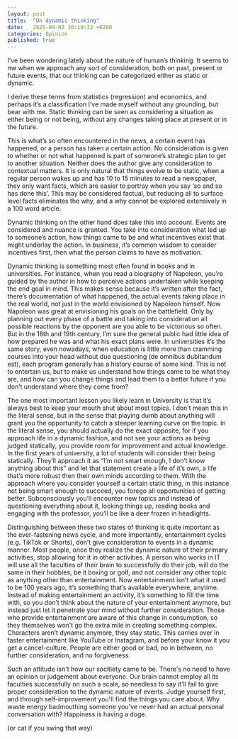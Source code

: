 ```yaml
---
layout: post
title:  "On dynamic thinking"
date:   2025-09-02 10:19:32 +0200
categories: Opinion
published: true
---
```

I’ve been wondering lately about the nature of human’s thinking. It seems to me when we approach any sort of consideration, both on past, present or future events, that our thinking can be categorized either as static or dynamic.

I derive these terms from statistics (regression) and economics, and perhaps it’s a classification I’ve made myself without any grounding, but bear with me. Static thinking can be seen as considering a situation as either being or not being, without any changes taking place at present or in the future. 

This is what’s so often encountered in the news, a certain event has happened, or a person has taken a certain action. No consideration is given to whether or not what happened is part of someone’s strategic plan to get to another situation. Neither does the author give any consideration to contextual matters. It is only natural that things evolve to be static, when a regular person wakes up and has 10 to 15 minutes to read a newspaper, they only want facts, which are easier to portray when you say ‘so and so has done this’. This may be considered factual, but reducing all to surface level facts eliminates the why, and a why cannot be explored extensively in a 100 word article.

Dynamic thinking on the other hand does take this into account. Events are considered and nuance is granted. You take into consideration what led up to someone’s action, how things came to be and what incentives exist that might underlay the action. In business, it’s common wisdom to consider incentives first, then what the person claims to have as motivation.

Dynamic thinking is something most often found in books and in universities. For instance, when you read a biography of Napoleon, you’re guided by the author in how to perceive actions undertaken while keeping the end goal in mind. This makes sense because it’s written after the fact, there’s documentation of what happened, the actual events taking place in the real world, not just in the world envisioned by Napoleon himself. Now Napoleon was great at envisioning his goals on the battlefield. Only by planning out every phase of a battle and taking into consideration all possible reactions by the opponent are you able to be victorious so often. But in the 18th and 19th century, I’m sure the general public had little idea of how prepared he was and what his exact plans were. In universities it’s the same story, even nowadays, when education is little more than cramming courses into your head without due questioning (de omnibus dubitandum est), each program generally has a history course of some kind. This is not to entertain us, but to make us understand how things came to be what they are, and how can you change things and lead them to a better future if you don’t understand where they come from? 

The one most important lesson you likely learn in University is that it’s always best to keep your mouth shut about most topics. I don’t mean this in the literal sense, but in the sense that playing dumb about anything will grant you the opportunity to catch a steeper learning curve on the topic. In the literal sense, you should actually do the exact opposite, for if you approach life in a dynamic fashion, and not see your actions as being judged statically, you provide room for improvement and actual knowledge. In the first years of university, a lot of students will consider their being statically. They’ll approach it as “I’m not smart enough, I don’t know anything about this” and let that statement create a life of it’s own, a life that’s more robust then their own minds according to them. With the approach where you consider yourself a certain static thing, in this instance not being smart enough to succeed, you forego all opportunities of getting better. Subconsciously you’ll encounter new topics and instead of questioning everything about it, looking things up, reading books and engaging with the professor, you’ll be like a deer frozen in headlights. 

Distinguishing between these two states of thinking is quite important as the ever-fastening news cycle, and more importantly, entertainment cycles (e.g. TikTok or Shorts), don’t give consideration to events in a dynamic manner. Most people, once they realize the dynamic nature of their primary activities, stop allowing for it in other activities. A person who works in IT will use all the faculties of their brain to successfully do their job, will do the same in their hobbies, be it boxing or golf, and not consider any other topic as anything other than entertainment. Now entertainment isn’t what it used to be 100 years ago, it’s something that’s available everywhere, anytime. Instead of making entertainment an activity, it’s something to fill the time with, so you don’t think about the nature of your entertainment anymore, but instead just let it penetrate your mind without further consideration. Those who provide entertainment are aware of this change in consumption, so they themselves won’t go the extra mile in creating something complex. Characters aren’t dynamic anymore, they stay static. This carries over in faster entertainment like YouTube or Instagram, and before your know it you get a cancel-culture. People are either good or bad, no in between, no further consideration, and no forgiveness. 

Such an attitude isn't how our socitiety came to be. There's no need to have an opinion or judgement about everyone. Our brain cannot employ all its faculties successfully on such a scale, so needless to say it'll fail to give proper consideration to the dynamic nature of events. Judge yourself first, and through self-improvement you'll find the things you care about. Why waste energy badmouthing someone you've never had an actual personal conversation with? Happiness is having a doge.

(or cat if you swing that way)
